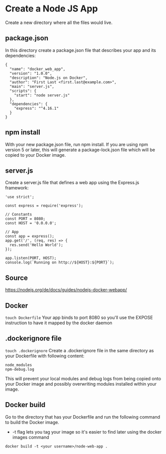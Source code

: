# Create a Node JS App
Create a new directory where all the files would live. 
## package.json
In this directory create a package.json file that describes your app and its dependencies:
```
{
  "name": "docker_web_app",
  "version": "1.0.0",
  "description": "Node.js on Docker",
  "author": "First Last <first.last@example.com>",
  "main": "server.js",
  "scripts": {
    "start": "node server.js"
  },
  "dependencies": {
    "express": "^4.16.1"
  }
} 
```
## npm install
With your new package.json file, run npm install. If you are using npm version 5 or later, this will generate a package-lock.json file which will be copied to your Docker image.
## server.js
Create a server.js file that defines a web app using the Express.js framework:
```
'use strict';

const express = require('express');

// Constants
const PORT = 8080;
const HOST = '0.0.0.0';

// App
const app = express();
app.get('/', (req, res) => {
  res.send('Hello World');
});

app.listen(PORT, HOST);
console.log(`Running on http://${HOST}:${PORT}`);
```

## Source
https://nodejs.org/de/docs/guides/nodejs-docker-webapp/

## Docker
``` touch Dockerfile ```
Your app binds to port 8080 so you'll use the EXPOSE instruction to have it mapped by the docker daemon


## .dockerignore file
``` touch .dockerignore ```
Create a .dockerignore file in the same directory as your Dockerfile with following content:
```
node_modules
npm-debug.log
```
This will prevent your local modules and debug logs from being copied onto your Docker image and possibly overwriting modules installed within your image.

## Docker build
Go to the directory that has your Dockerfile and run the following command to build the Docker image.
* -t flag lets you tag your image so it's easier to find later using the docker images command
```
docker build -t <your username>/node-web-app .
```